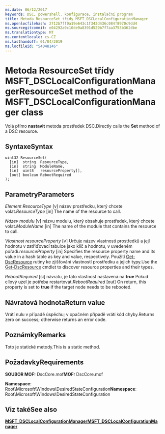 ```yaml
---
ms.date: 06/12/2017
keywords: DSC, powershell, konfigurace, instalační program
title: Metoda ResourceSet třídy MSFT_DSCLocalConfigurationManager
ms.openlocfilehash: 2712b7ff0a19e643c1f343d436c084f8970c9dd4
ms.sourcegitcommit: e04292a9c10de9a8391d529b7f7aa3753b362dbe
ms.translationtype: MT
ms.contentlocale: cs-CZ
ms.lasthandoff: 01/04/2019
ms.locfileid: "54048146"
---
```

# <a name="resourceset-method-of-the-msftdsclocalconfigurationmanager-class"></a><span data-ttu-id="caffe-103">Metoda ResourceSet třídy MSFT_DSCLocalConfigurationManager</span><span class="sxs-lookup"><span data-stu-id="caffe-103">ResourceSet method of the MSFT_DSCLocalConfigurationManager class</span></span>

<span data-ttu-id="caffe-104">Volá přímo **nastavit** metoda prostředek DSC.</span><span class="sxs-lookup"><span data-stu-id="caffe-104">Directly calls the **Set** method of a DSC resource.</span></span>

## <a name="syntax"></a><span data-ttu-id="caffe-105">Syntaxe</span><span class="sxs-lookup"><span data-stu-id="caffe-105">Syntax</span></span>

```mof
uint32 ResourceSet(
  [in]  string  ResourceType,
  [in]  string  ModuleName,
  [in]  uint8   resourceProperty[],
  [out] boolean RebootRequired
);
```

## <a name="parameters"></a><span data-ttu-id="caffe-106">Parametry</span><span class="sxs-lookup"><span data-stu-id="caffe-106">Parameters</span></span>

<span data-ttu-id="caffe-107">*Element ResourceType* \[v\] název prostředku, který chcete volat.</span><span class="sxs-lookup"><span data-stu-id="caffe-107">*ResourceType* \[in\] The name of the resource to call.</span></span>

<span data-ttu-id="caffe-108">*Název modulu* \[v\] názvu modulu, který obsahuje prostředek, který chcete volat.</span><span class="sxs-lookup"><span data-stu-id="caffe-108">*ModuleName* \[in\] The name of the module that contains the resource to call.</span></span>

<span data-ttu-id="caffe-109">*Vlastnost resourceProperty* \[v\] Určuje název vlastnosti prostředků a její hodnotu v zatřiďovací tabulce jako klíč a hodnotu, v uvedeném pořadí.</span><span class="sxs-lookup"><span data-stu-id="caffe-109">*resourceProperty* \[in\] Specifies the resource property name and its value in a hash table as key and value, respectively.</span></span> <span data-ttu-id="caffe-110">Použití [Get-DscResource](/powershell/module/PSDesiredStateConfiguration/Get-DscResource) rutiny ke zjišťování vlastností prostředku a jejich typy.</span><span class="sxs-lookup"><span data-stu-id="caffe-110">Use the [Get-DscResource](/powershell/module/PSDesiredStateConfiguration/Get-DscResource) cmdlet to discover resource properties and their types.</span></span>

<span data-ttu-id="caffe-111">*RebootRequired* \[si\] návratu, je tato vlastnost nastavená na **true** Pokud cílový uzel je potřeba restartovat.</span><span class="sxs-lookup"><span data-stu-id="caffe-111">*RebootRequired* \[out\] On return, this property is set to **true** if the target node needs to be rebooted.</span></span>

## <a name="return-value"></a><span data-ttu-id="caffe-112">Návratová hodnota</span><span class="sxs-lookup"><span data-stu-id="caffe-112">Return value</span></span>

<span data-ttu-id="caffe-113">Vrátí nulu v případě úspěchu; v opačném případě vrátí kód chyby.</span><span class="sxs-lookup"><span data-stu-id="caffe-113">Returns zero on success; otherwise returns an error code.</span></span>

## <a name="remarks"></a><span data-ttu-id="caffe-114">Poznámky</span><span class="sxs-lookup"><span data-stu-id="caffe-114">Remarks</span></span>

<span data-ttu-id="caffe-115">Toto je statické metody.</span><span class="sxs-lookup"><span data-stu-id="caffe-115">This is a static method.</span></span>

## <a name="requirements"></a><span data-ttu-id="caffe-116">Požadavky</span><span class="sxs-lookup"><span data-stu-id="caffe-116">Requirements</span></span>

<span data-ttu-id="caffe-117">**SOUBOR MOF:** DscCore.mof</span><span class="sxs-lookup"><span data-stu-id="caffe-117">**MOF:** DscCore.mof</span></span>

<span data-ttu-id="caffe-118">**Namespace**: Root\Microsoft\Windows\DesiredStateConfiguration</span><span class="sxs-lookup"><span data-stu-id="caffe-118">**Namespace**: Root\Microsoft\Windows\DesiredStateConfiguration</span></span>

## <a name="see-also"></a><span data-ttu-id="caffe-119">Viz také</span><span class="sxs-lookup"><span data-stu-id="caffe-119">See also</span></span>

[<span data-ttu-id="caffe-120">**MSFT_DSCLocalConfigurationManager**</span><span class="sxs-lookup"><span data-stu-id="caffe-120">**MSFT_DSCLocalConfigurationManager**</span></span>](msft-dsclocalconfigurationmanager.md)